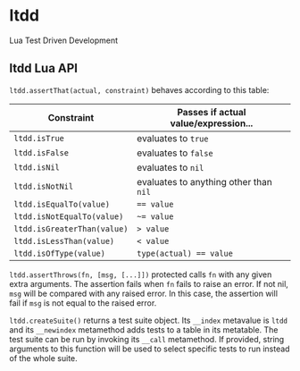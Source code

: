 # ltdd
Lua Test Driven Development

## ltdd Lua API

`ltdd.assertThat(actual, constraint)` behaves according to this table:

| Constraint | Passes if actual value/expression... |
| ---------- | ------------------------------------ |
| `ltdd.isTrue` | evaluates to `true` |
| `ltdd.isFalse` | evaluates to `false` |
| `ltdd.isNil` | evaluates to `nil` |
| `ltdd.isNotNil` | evaluates to anything other than `nil` |
| `ltdd.isEqualTo(value)` | `== value` |
| `ltdd.isNotEqualTo(value)` | `~= value` |
| `ltdd.isGreaterThan(value)` | `> value` |
| `ltdd.isLessThan(value)` | `< value` |
| `ltdd.isOfType(value)` | `type(actual) == value` |

`ltdd.assertThrows(fn, [msg, [...]])` protected calls `fn` with any given extra arguments.
The assertion fails when `fn` fails to raise an error.
If not nil, `msg` will be compared with any raised error.
In this case, the assertion will fail if `msg` is not equal to the raised error.

`ltdd.createSuite()` returns a test suite object.
Its `__index` metavalue is `ltdd` and its `__newindex` metamethod adds tests to a table in its metatable.
The test suite can be run by invoking its `__call` metamethod.
If provided, string arguments to this function will be used to select specific tests to run instead of the whole suite.
